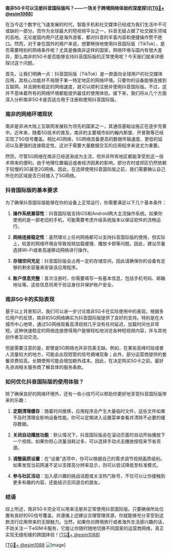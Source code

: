 **南非5G卡可以注册抖音国际版吗？——一场关于跨境网络体验的深度探讨[[TG💪+ @esim1088](https://t.me/s/esim1088)]**

在当今这个数字化飞速发展的时代，智能手机和社交媒体已经成为我们生活中不可或缺的一部分。而作为全球最大的短视频平台之一，抖音无疑占据了社交娱乐领域的高地。无论是国内用户还是海外游客，都对抖音的丰富内容和便捷操作赞不绝口。然而，对于身在国外的用户来说，想要畅快地使用抖音国际版（TikTok），是否需要特别的网络条件呢？尤其是像南非这样的国家，网络环境与国内有很大差异，那么南非的5G卡是否能够支持抖音国际版的正常使用呢？今天我们就来详细探讨这个问题。

首先，让我们明确一点：抖音国际版（TikTok）是一款面向全球用户的社交媒体应用，其核心功能并不局限于某一特定地区的网络环境。只要你的设备能够连接到互联网，并且拥有稳定的网络速度，就可以顺利注册并使用抖音国际版。不过，这并不意味着所有的网络环境都能提供最佳的使用体验。接下来，我们将从几个方面深入分析南非5G卡是否适合用于注册和使用抖音国际版。

### 南非的网络环境现状

南非是非洲大陆上互联网发展较为领先的国家之一，其通信基础设施正在逐步完善中。近年来，随着5G技术的普及，南非的主要城市如约翰内斯堡、开普敦等已经实现了5G信号覆盖。相比4G网络，5G网络具备更高的数据传输速度、更低的延迟以及更强的连接稳定性，这对于需要大量数据交互的应用程序来说尤为重要。

然而，尽管5G网络在南非已经逐渐成为主流，但并非所有地区都能享受到这一技术带来的便利。由于地理位置偏远或者经济因素的影响，部分农村或郊区仍然依赖于较慢的3G甚至2G网络。因此，在选择使用抖音国际版之前，我们需要确认自己所在的区域是否已经接入了5G网络。

### 抖音国际版的基本要求

为了确保抖音国际版能够在你的设备上正常运行，你需要满足以下几个基本条件：

1. **操作系统兼容性**：抖音国际版支持iOS和Android两大主流操作系统。如果你使用的是一部老旧的手机，可能需要考虑升级系统版本以保证软件的流畅运行。
   
2. **网络连接稳定性**：虽然理论上任何网络都可以支持抖音国际版的使用，但实际上，较差的网络环境会导致视频加载缓慢、播放卡顿等问题。因此，建议尽量选择Wi-Fi或者高速移动网络进行操作。

3. **存储空间充足**：抖音国际版会占用一定的存储空间，因此请确保你的设备有足够的剩余容量来安装该应用程序。

4. **账户信息完整**：首次注册时，你需要填写一些基本信息，包括手机号码、邮箱地址等。这些信息将用于验证身份并保护账户安全。

### 南非5G卡的实际表现

基于以上背景知识，我们可以进一步讨论南非5G卡在实际使用中的表现。根据多位用户的反馈，南非的5G网络确实为抖音国际版提供了良好的支持。特别是在大城市中心地带，通过5G网络观看高清视频几乎没有任何延迟，加载时间也非常短。这种快速稳定的网络连接使得用户能够轻松地浏览各种短视频内容，并与其他创作者互动交流。

但是需要注意的是，即使是5G网络也并非完美无缺。例如，在某些高峰时段或者人流量较大的地方，可能会出现短暂的信号拥堵现象；此外，部分运营商提供的套餐资费较高，长期使用可能会增加额外成本。因此，在决定购买5G卡之前，最好先咨询相关服务商了解具体的服务条款。

### 如何优化抖音国际版的使用体验？

除了确保良好的网络环境外，还有一些小技巧可以帮助你更好地享受抖音国际版带来的乐趣：

1. **定期清理缓存**：随着时间推移，应用程序会产生大量临时文件，这些文件如果不及时清理会影响设备性能。你可以定期进入设置菜单查看并清除不必要的缓存数据。

2. **关闭自动播放功能**：默认情况下，抖音国际版会在滚动页面时自动开始播放下一个视频。如果你担心流量消耗过多，可以选择手动点击播放按钮来节省资源。

3. **调整画质设置**：在“设置”选项中，你可以根据自己的需求调节视频画质级别。如果发现当前网速不足以支撑高分辨率显示，则可以尝试降低至标准模式。

4. **参与社区活动**：加入感兴趣的挑战话题或关注热门账号，不仅可以让你接触到更多有趣的内容，还能结识志同道合的朋友。

### 结语

综上所述，南非5G卡完全可以用来注册并正常使用抖音国际版。只要确保所处位置有良好的5G信号覆盖，并遵循上述建议合理管理资源，你就能够充分享受到这款流行应用带来的无限魅力。当然，如果你对跨境旅行或者海外生活感兴趣的话，不妨关注一下eSIM卡服务，它能让你随时随地切换不同国家的运营商网络，真正实现无缝衔接的跨国体验！[[TG💪+ @esim1088](https://t.me/s/esim1088)]

[[TG💪+ @esim1088](https://t.me/s/esim1088) ![Image](https://i.postimg.cc/4NQfJmqS/Snipaste-2025-05-13-00-14-12.png)]